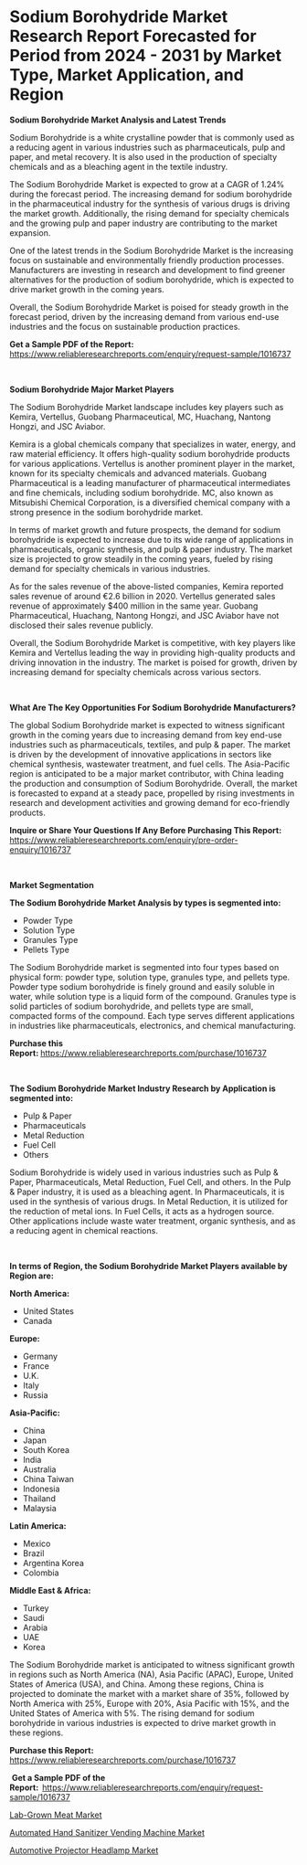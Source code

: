 <p><h1>Sodium Borohydride Market Research Report Forecasted for Period from 2024 -  2031 by Market Type, Market Application, and Region</h1></p><p><strong>Sodium Borohydride Market Analysis and Latest Trends</strong></p>
<p><p>Sodium Borohydride is a white crystalline powder that is commonly used as a reducing agent in various industries such as pharmaceuticals, pulp and paper, and metal recovery. It is also used in the production of specialty chemicals and as a bleaching agent in the textile industry.</p><p>The Sodium Borohydride Market is expected to grow at a CAGR of 1.24% during the forecast period. The increasing demand for sodium borohydride in the pharmaceutical industry for the synthesis of various drugs is driving the market growth. Additionally, the rising demand for specialty chemicals and the growing pulp and paper industry are contributing to the market expansion.</p><p>One of the latest trends in the Sodium Borohydride Market is the increasing focus on sustainable and environmentally friendly production processes. Manufacturers are investing in research and development to find greener alternatives for the production of sodium borohydride, which is expected to drive market growth in the coming years.</p><p>Overall, the Sodium Borohydride Market is poised for steady growth in the forecast period, driven by the increasing demand from various end-use industries and the focus on sustainable production practices.</p></p>
<p><strong>Get a Sample PDF of the Report:&nbsp;</strong> <a href="https://www.reliableresearchreports.com/enquiry/request-sample/1016737">https://www.reliableresearchreports.com/enquiry/request-sample/1016737</a></p>
<p>&nbsp;</p>
<p><strong>Sodium Borohydride Major Market Players</strong></p>
<p><p>The Sodium Borohydride Market landscape includes key players such as Kemira, Vertellus, Guobang Pharmaceutical, MC, Huachang, Nantong Hongzi, and JSC Aviabor. </p><p>Kemira is a global chemicals company that specializes in water, energy, and raw material efficiency. It offers high-quality sodium borohydride products for various applications. Vertellus is another prominent player in the market, known for its specialty chemicals and advanced materials. Guobang Pharmaceutical is a leading manufacturer of pharmaceutical intermediates and fine chemicals, including sodium borohydride. MC, also known as Mitsubishi Chemical Corporation, is a diversified chemical company with a strong presence in the sodium borohydride market. </p><p>In terms of market growth and future prospects, the demand for sodium borohydride is expected to increase due to its wide range of applications in pharmaceuticals, organic synthesis, and pulp & paper industry. The market size is projected to grow steadily in the coming years, fueled by rising demand for specialty chemicals in various industries.</p><p>As for the sales revenue of the above-listed companies, Kemira reported sales revenue of around €2.6 billion in 2020. Vertellus generated sales revenue of approximately $400 million in the same year. Guobang Pharmaceutical, Huachang, Nantong Hongzi, and JSC Aviabor have not disclosed their sales revenue publicly.</p><p>Overall, the Sodium Borohydride Market is competitive, with key players like Kemira and Vertellus leading the way in providing high-quality products and driving innovation in the industry. The market is poised for growth, driven by increasing demand for specialty chemicals across various sectors.</p></p>
<p>&nbsp;</p>
<p><strong>What Are The Key Opportunities For Sodium Borohydride Manufacturers?</strong></p>
<p><p>The global Sodium Borohydride market is expected to witness significant growth in the coming years due to increasing demand from key end-use industries such as pharmaceuticals, textiles, and pulp & paper. The market is driven by the development of innovative applications in sectors like chemical synthesis, wastewater treatment, and fuel cells. The Asia-Pacific region is anticipated to be a major market contributor, with China leading the production and consumption of Sodium Borohydride. Overall, the market is forecasted to expand at a steady pace, propelled by rising investments in research and development activities and growing demand for eco-friendly products.</p></p>
<p><strong>Inquire or Share Your Questions If Any Before Purchasing This Report:</strong> <a href="https://www.reliableresearchreports.com/enquiry/pre-order-enquiry/1016737">https://www.reliableresearchreports.com/enquiry/pre-order-enquiry/1016737</a></p>
<p>&nbsp;</p>
<p><strong>Market Segmentation</strong></p>
<p><strong>The Sodium Borohydride Market Analysis by types is segmented into:</strong></p>
<p><ul><li>Powder Type</li><li>Solution Type</li><li>Granules Type</li><li>Pellets Type</li></ul></p>
<p><p>The Sodium Borohydride market is segmented into four types based on physical form: powder type, solution type, granules type, and pellets type. Powder type sodium borohydride is finely ground and easily soluble in water, while solution type is a liquid form of the compound. Granules type is solid particles of sodium borohydride, and pellets type are small, compacted forms of the compound. Each type serves different applications in industries like pharmaceuticals, electronics, and chemical manufacturing.</p></p>
<p><strong>Purchase this Report:&nbsp;</strong><a href="https://www.reliableresearchreports.com/purchase/1016737">https://www.reliableresearchreports.com/purchase/1016737</a></p>
<p>&nbsp;</p>
<p><strong>The Sodium Borohydride Market Industry Research by Application is segmented into:</strong></p>
<p><ul><li>Pulp & Paper</li><li>Pharmaceuticals</li><li>Metal Reduction</li><li>Fuel Cell</li><li>Others</li></ul></p>
<p><p>Sodium Borohydride is widely used in various industries such as Pulp & Paper, Pharmaceuticals, Metal Reduction, Fuel Cell, and others. In the Pulp & Paper industry, it is used as a bleaching agent. In Pharmaceuticals, it is used in the synthesis of various drugs. In Metal Reduction, it is utilized for the reduction of metal ions. In Fuel Cells, it acts as a hydrogen source. Other applications include waste water treatment, organic synthesis, and as a reducing agent in chemical reactions.</p></p>
<p>&nbsp;</p>
<p><strong>In terms of Region, the Sodium Borohydride Market Players available by Region are:</strong></p>
<p>
    <p> <strong> North America: </strong>
        <ul>
            <li>United States</li>
            <li>Canada</li>
        </ul>
        </p> 
    <p> <strong> Europe: </strong>
        <ul>
            <li>Germany</li>
            <li>France</li>
            <li>U.K.</li>
            <li>Italy</li>
            <li>Russia</li>
        </ul>
        </p> 
    <p> <strong> Asia-Pacific: </strong>
        <ul>
            <li>China</li>
            <li>Japan</li>
            <li>South Korea</li>
            <li>India</li>
            <li>Australia</li>
            <li>China Taiwan</li>
            <li>Indonesia</li>
            <li>Thailand</li>
            <li>Malaysia</li>
        </ul>
        </p> 
    <p> <strong> Latin America: </strong>
        <ul>
            <li>Mexico</li>
            <li>Brazil</li>
            <li>Argentina Korea</li>
            <li>Colombia</li>
        </ul>
        </p> 
    <p> <strong> Middle East & Africa: </strong>
        <ul>
            <li>Turkey</li>
            <li>Saudi</li>
            <li>Arabia</li>
            <li>UAE</li>
            <li>Korea</li>
        </ul>
    </p>
    </p>
<p><p>The Sodium Borohydride market is anticipated to witness significant growth in regions such as North America (NA), Asia Pacific (APAC), Europe, United States of America (USA), and China. Among these regions, China is projected to dominate the market with a market share of 35%, followed by North America with 25%, Europe with 20%, Asia Pacific with 15%, and the United States of America with 5%. The rising demand for sodium borohydride in various industries is expected to drive market growth in these regions.</p></p>
<p><strong>Purchase this Report: </strong><a href="https://www.reliableresearchreports.com/purchase/1016737">https://www.reliableresearchreports.com/purchase/1016737</a></p>
<p>&nbsp;<strong>Get a Sample PDF of the Report:&nbsp;&nbsp;</strong><a href="https://www.reliableresearchreports.com/enquiry/request-sample/1016737">https://www.reliableresearchreports.com/enquiry/request-sample/1016737</a></p>
<p><strong></strong></p>
<p><p><a href="https://view.publitas.com/reportprime-1/lab-grown-meat-market-research-report-forecasted-for-period-from-2023-2030-by-market-type-market-application-and-region/">Lab-Grown Meat Market</a></p><p><a href="https://view.publitas.com/reportprime-1/automated-hand-sanitizer-vending-machine-market-research-report-unlocks-analysis-on-the-market-financial-status-market-size-and-market-revenue-upto-2030/">Automated Hand Sanitizer Vending Machine Market</a></p><p><a href="https://view.publitas.com/reportprime-1/automotive-projector-headlamp-market-analysis-and-market-size-global-industry-overview-market-segmentation-and-forecast-2023-to-2030/">Automotive Projector Headlamp Market</a></p></p>